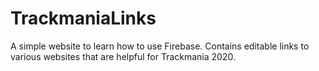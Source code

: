 # TrackmaniaLinks
A simple website to learn how to use Firebase. Contains editable links to various websites that are helpful for Trackmania 2020.
